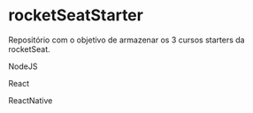 # rocketSeatStarter

Repositório com o objetivo de armazenar os 3 cursos starters da rocketSeat.

NodeJS

React

ReactNative
